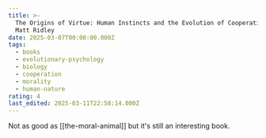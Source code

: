 ```yaml
---
title: >-
  The Origins of Virtue: Human Instincts and the Evolution of Cooperation by
  Matt Ridley
date: 2025-03-07T00:00:00.000Z
tags:
  - books
  - evolutionary-psychology
  - biology
  - cooperation
  - morality
  - human-nature
rating: 4
last_edited: 2025-03-11T22:58:14.000Z
---
```

Not as good as [[the-moral-animal]] but it's still an interesting book.
